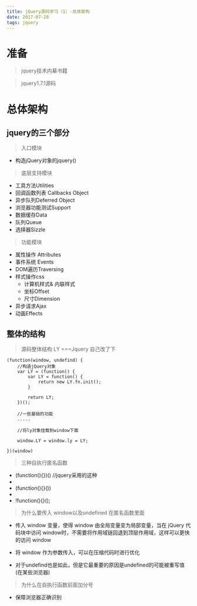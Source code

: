 ```yaml
---
title: jQuery源码学习（1）-总体架构
date: 2017-07-28 
tags: jquery
---
```


# 准备

> jquery技术内幕书籍

> jquery1.7.1源码

# 总体架构

## jquery的三个部分

> 入口模块

- 构造jQuery对象的jquery()

> 底层支持模块

- 工具方法Utilities
- 回调函数列表 Callbacks Object
- 异步队列Deferred Object
- 浏览器功能测试Support
- 数据缓存Data
- 队列Queue
- 选择器Sizzle

> 功能模块

- 属性操作 Attributes
- 事件系统 Events
- DOM遍历Traversing
- 样式操作css
    -  计算机样式& 内联样式
    -  坐标Offset
    -  尺寸Dimension
-  异步请求Ajax
-  动画Effects

## 整体的结构

> 源码整体结构  LY ===Jquery  自己改了下


```
(function(window, undefind) {
    //构造jQuery对象
    var LY = (function() {
        var LY = function() {
            return new LY.fn.init();
        }

        return LY;
    })();

    //一些基础的功能
    .....

    //将ly对象挂载到window下面

    window.LY = window.ly = LY;

})(window)

```

> 三种自执行匿名函数

- (function(){})()  //jquery采用的这种
- 
- (function(){}())
- 
- !function(){}();

> 为什么要传入 window以及undefined 在匿名函数里面

- 传入 window 变量，使得 window 由全局变量变为局部变量，当在 jQuery 代码块中访问 window时，不需要将作用域链回退到顶层作用域，这样可以更快的访问 window

- 将 window 作为参数传入，可以在压缩代码时进行优化
- 对于undefind也是如此，但是它最重要的原因是undefined的可能被重写值(在某些浏览器)

> 为什么在自执行函数前面加分号

 - 保障浏览器正确识别











